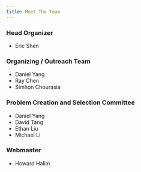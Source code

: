 ```yaml
---
title: Meet The Team
---
```


### Head Organizer
- Eric Shen

### Organizing / Outreach Team
- Daniel Yang
- Ray Chen
- Simhon Chourasia

### Problem Creation and Selection Committee
- Daniel Yang
- David Tang
- Ethan Liu
- Michael Li

### Webmaster
- Howard Halim
